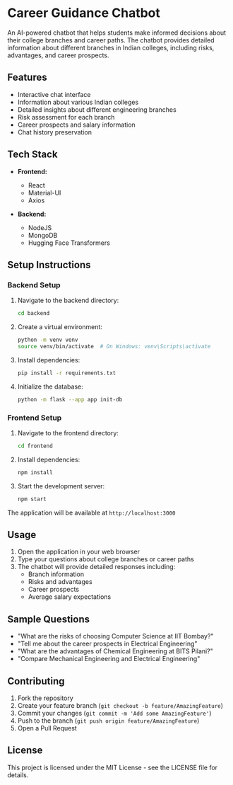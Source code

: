# Career Guidance Chatbot

An AI-powered chatbot that helps students make informed decisions about their college branches and career paths. The chatbot provides detailed information about different branches in Indian colleges, including risks, advantages, and career prospects.

## Features

- Interactive chat interface
- Information about various Indian colleges
- Detailed insights about different engineering branches
- Risk assessment for each branch
- Career prospects and salary information
- Chat history preservation

## Tech Stack

- **Frontend:**
  - React
  - Material-UI
  - Axios

- **Backend:**
  - NodeJS
  - MongoDB
  - Hugging Face Transformers

## Setup Instructions

### Backend Setup

1. Navigate to the backend directory:
   ```bash
   cd backend
   ```

2. Create a virtual environment:
   ```bash
   python -m venv venv
   source venv/bin/activate  # On Windows: venv\Scripts\activate
   ```

3. Install dependencies:
   ```bash
   pip install -r requirements.txt
   ```

4. Initialize the database:
   ```bash
   python -m flask --app app init-db
   ```


### Frontend Setup

1. Navigate to the frontend directory:
   ```bash
   cd frontend
   ```

2. Install dependencies:
   ```bash
   npm install
   ```

3. Start the development server:
   ```bash
   npm start
   ```

The application will be available at `http://localhost:3000`

## Usage

1. Open the application in your web browser
2. Type your questions about college branches or career paths
3. The chatbot will provide detailed responses including:
   - Branch information
   - Risks and advantages
   - Career prospects
   - Average salary expectations

## Sample Questions

- "What are the risks of choosing Computer Science at IIT Bombay?"
- "Tell me about the career prospects in Electrical Engineering"
- "What are the advantages of Chemical Engineering at BITS Pilani?"
- "Compare Mechanical Engineering and Electrical Engineering"

## Contributing

1. Fork the repository
2. Create your feature branch (`git checkout -b feature/AmazingFeature`)
3. Commit your changes (`git commit -m 'Add some AmazingFeature'`)
4. Push to the branch (`git push origin feature/AmazingFeature`)
5. Open a Pull Request

## License

This project is licensed under the MIT License - see the LICENSE file for details.
